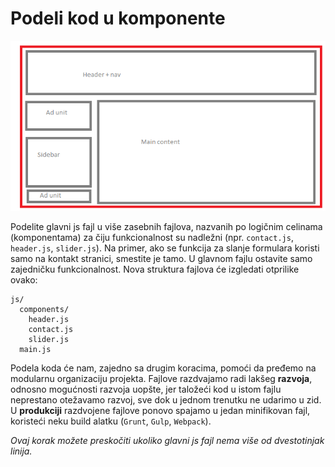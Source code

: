 # Podeli kod u komponente

![celine stranice](images/komponente.png)

Podelite glavni js fajl u više zasebnih fajlova, nazvanih po logičnim celinama (komponentama) za čiju funkcionalnost su nadležni (npr. `contact.js`, `header.js`, `slider.js`). Na primer, ako se funkcija za slanje formulara koristi samo na kontakt stranici, smestite je tamo. U glavnom fajlu ostavite samo zajedničku funkcionalnost. Nova struktura fajlova će izgledati otprilike ovako:

```
js/
  components/
    header.js
    contact.js
    slider.js
  main.js
```

Podela koda će nam, zajedno sa drugim koracima, pomoći da pređemo na modularnu organizaciju projekta. Fajlove razdvajamo radi lakšeg **razvoja**, odnosno mogućnosti razvoja uopšte, jer taložeći kod u istom fajlu neprestano otežavamo razvoj, sve dok u jednom trenutku ne udarimo u zid. U **produkciji** razdvojene fajlove ponovo spajamo u jedan minifikovan fajl, koristeći neku build alatku (`Grunt`, `Gulp`, `Webpack`).

*Ovaj korak možete preskočiti ukoliko glavni js fajl nema više od dvestotinjak linija.*
